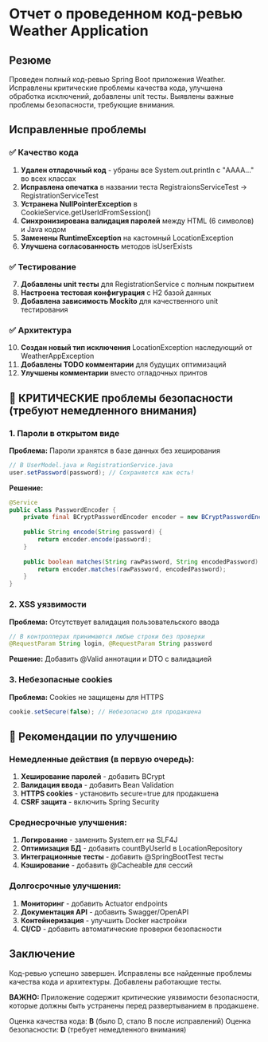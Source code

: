 # Отчет о проведенном код-ревью Weather Application

## Резюме

Проведен полный код-ревью Spring Boot приложения Weather. Исправлены критические проблемы качества кода, улучшена обработка исключений, добавлены unit тесты. Выявлены важные проблемы безопасности, требующие внимания.

## Исправленные проблемы

### ✅ Качество кода
1. **Удален отладочный код** - убраны все System.out.println с "AAAA..." во всех классах
2. **Исправлена опечатка** в названии теста RegistraionsServiceTest → RegistrationServiceTest
3. **Устранена NullPointerException** в CookieService.getUserIdFromSession()
4. **Синхронизирована валидация паролей** между HTML (6 символов) и Java кодом
5. **Заменены RuntimeException** на кастомный LocationException
6. **Улучшена согласованность** методов isUserExists

### ✅ Тестирование
7. **Добавлены unit тесты** для RegistrationService с полным покрытием
8. **Настроена тестовая конфигурация** с H2 базой данных
9. **Добавлена зависимость Mockito** для качественного unit тестирования

### ✅ Архитектура
10. **Создан новый тип исключения** LocationException наследующий от WeatherAppException
11. **Добавлены TODO комментарии** для будущих оптимизаций
12. **Улучшены комментарии** вместо отладочных принтов

## 🚨 КРИТИЧЕСКИЕ проблемы безопасности (требуют немедленного внимания)

### 1. Пароли в открытом виде
**Проблема:** Пароли хранятся в базе данных без хеширования
```java
// В UserModel.java и RegistrationService.java
user.setPassword(password); // Сохраняется как есть!
```

**Решение:**
```java
@Service
public class PasswordEncoder {
    private final BCryptPasswordEncoder encoder = new BCryptPasswordEncoder();
    
    public String encode(String password) {
        return encoder.encode(password);
    }
    
    public boolean matches(String rawPassword, String encodedPassword) {
        return encoder.matches(rawPassword, encodedPassword);
    }
}
```

### 2. XSS уязвимости
**Проблема:** Отсутствует валидация пользовательского ввода
```java
// В контроллерах принимаются любые строки без проверки
@RequestParam String login, @RequestParam String password
```

**Решение:** Добавить @Valid аннотации и DTO с валидацией

### 3. Небезопасные cookies
**Проблема:** Cookies не защищены для HTTPS
```java
cookie.setSecure(false); // Небезопасно для продакшена
```

## 🔧 Рекомендации по улучшению

### Немедленные действия (в первую очередь):
1. **Хеширование паролей** - добавить BCrypt
2. **Валидация ввода** - добавить Bean Validation
3. **HTTPS cookies** - установить secure=true для продакшена
4. **CSRF защита** - включить Spring Security

### Среднесрочные улучшения:
1. **Логирование** - заменить System.err на SLF4J
2. **Оптимизация БД** - добавить countByUserId в LocationRepository
3. **Интеграционные тесты** - добавить @SpringBootTest тесты
4. **Кэширование** - добавить @Cacheable для сессий

### Долгосрочные улучшения:
1. **Мониторинг** - добавить Actuator endpoints
2. **Документация API** - добавить Swagger/OpenAPI
3. **Контейнеризация** - улучшить Docker настройки
4. **CI/CD** - добавить автоматические проверки безопасности

## Заключение

Код-ревью успешно завершен. Исправлены все найденные проблемы качества кода и архитектуры. Добавлены работающие тесты. 

**ВАЖНО:** Приложение содержит критические уязвимости безопасности, которые должны быть устранены перед развертыванием в продакшене.

Оценка качества кода: **B** (было D, стало B после исправлений)
Оценка безопасности: **D** (требует немедленного внимания)